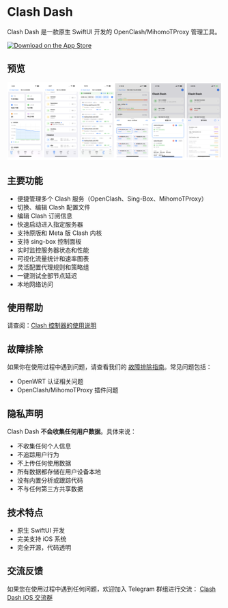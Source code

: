 # Clash Dash

Clash Dash 是一款原生 SwiftUI 开发的 OpenClash/MihomoTProxy 管理工具。

<a href="https://apps.apple.com/cn/app/clash-dash/id6738882561?platform=iphone">
    <img src="https://developer.apple.com/assets/elements/badges/download-on-the-app-store.svg" alt="Download on the App Store" style="width: 120px;">
</a>

## 预览

<img src="preview.png" alt="Clash Dash Preview" width="900">

## 主要功能

- 便捷管理多个 Clash 服务（OpenClash、Sing-Box、MihomoTProxy）
- 切换、编辑 Clash 配置文件
- 编辑 Clash 订阅信息
- 快速启动进入指定服务器
- 支持原版和 Meta 版 Clash 内核
- 支持 sing-box 控制面板
- 实时监控服务器状态和性能
- 可视化流量统计和速率图表
- 灵活配置代理规则和策略组
- 一键测试全部节点延迟
- 本地网络访问

## 使用帮助

请查阅：[Clash 控制器的使用说明](HOWTOUSE.md)

## 故障排除

如果你在使用过程中遇到问题，请查看我们的 [故障排除指南](TROUBLESHOOTING.md)。常见问题包括：

- OpenWRT 认证相关问题
- OpenClash/MihomoTProxy 插件问题

## 隐私声明

Clash Dash **不会收集任何用户数据**。具体来说：

- 不收集任何个人信息
- 不追踪用户行为
- 不上传任何使用数据
- 所有数据都存储在用户设备本地
- 没有内置分析或跟踪代码
- 不与任何第三方共享数据

## 技术特点

- 原生 SwiftUI 开发
- 完美支持 iOS 系统
- 完全开源，代码透明

## 交流反馈

如果您在使用过程中遇到任何问题，欢迎加入 Telegram 群组进行交流：
[Clash Dash iOS 交流群](https://t.me/Clash_Dash_iOS)
